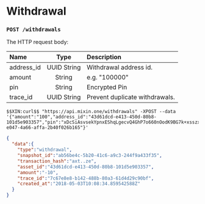 # Withdrawal

### `POST /withdrawals` 

The HTTP request body:

| Name | Type | Description |
| :----- | :----: | :---- |
| address_id | UUID String | Withdrawal address id. |
| amount | String | e.g. "100000" |
| pin | String | Encrypted Pin |
| trace_id | UUID String | Prevent duplicate withdrawals. |

```
$$XIN:curl$$ "https://api.mixin.one/withdrawals" -XPOST --data '{"amount":"100","address_id":"43d61dcd-e413-450d-80b8-101d5e903357","pin":"xDcSiAsvsekYpnxEShqLgecvQ4GhP7o660nOodK9BG7k+xsszxO56Yg6DQLWtOek","trace_id":"ca90fd5b-e047-4a66-affa-2b40f026b165"}'
```

```json
{  
  "data":{  
    "type":"withdrawal",
    "snapshot_id":"ab56be4c-5b20-41c6-a9c3-244f9a433f35",
    "transaction_hash":"axt..ze",
    "asset_id":"43d61dcd-e413-450d-80b8-101d5e903357",
    "amount":"-10",
    "trace_id":"7c67e8e8-b142-488b-80a3-61d4d29c90bf",
    "created_at":"2018-05-03T10:08:34.859542588Z"
  }
}
```